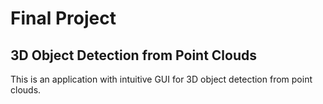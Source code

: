 # Final Project
## 3D Object Detection from Point Clouds

This is an application with intuitive GUI for 3D object detection from point clouds. 
